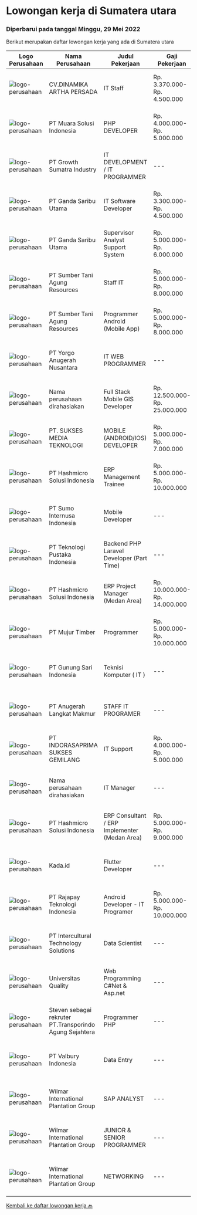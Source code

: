 
  # Lowongan kerja di Sumatera utara

  ### Diperbarui pada tanggal Minggu, 29 Mei 2022

  Berikut merupakan daftar lowongan kerja yang ada di Sumatera utara

  |Logo Perusahaan | Nama Perusahaan | Judul Pekerjaan | Gaji Pekerjaan | Lokasi | Deskripsi | Tanggal diunggah | Pranala |
  | -------------- | --------------- | --------------- | --------- | --------- | -------------- | ------- | ----------- |
  |![logo-perusahaan](https://image-service-cdn.seek.com.au/b831d22b49c06b79f759106c8d2f41a0905c7ebb/ee4dce1061f3f616224767ad58cb2fc751b8d2dc)|CV.DINAMIKA ARTHA PERSADA|IT Staff|Rp. 3.370.000-Rp. 4.500.000|Medan|Job Desc : Melakukan pengecekan hingga memperbarui sistem operasi dan aplikasi yang dijalankan oleh perusahaan; Memastikan bahwa setiap aplikasi yang...|Sabtu, 28 Mei 2022|https://www.jobstreet.co.id/id/job/it-staff-3899460?token=0~288a49c7-57d7-45f3-bdbd-07244996f159&sectionRank=1&jobId=jobstreet-id-job-3899460|
|![logo-perusahaan](https://image-service-cdn.seek.com.au/694d981fc9cfa25827d0f9e102d93d9f040982ac/ee4dce1061f3f616224767ad58cb2fc751b8d2dc)|PT Muara Solusi Indonesia|PHP DEVELOPER|Rp. 4.000.000-Rp. 5.000.000|Medan|Deskripsi Pekerjaan: Membuat modul PHP yang efisien, mudah dalam pengujiannya serta dapat digunakan secara berulang Menganalisis, meninjau, dan...|Sabtu, 28 Mei 2022|https://www.jobstreet.co.id/id/job/php-developer-3882745?token=0~288a49c7-57d7-45f3-bdbd-07244996f159&sectionRank=2&jobId=jobstreet-id-job-3882745|
|![logo-perusahaan](https://image-service-cdn.seek.com.au/b7dba2fa5042c0b4bde3a630440ffb8ef907b5d2/ee4dce1061f3f616224767ad58cb2fc751b8d2dc)|PT Growth Sumatra Industry|IT DEVELOPMENT / IT PROGRAMMER|---|Medan|Deskripsi Pekerjaan: Menguasai bahasa pemrograman C#, PHP(BACKEND),JS ,CSS, JQUERY (FRONTEND)  Menguasai MySql, SQL Server &amp; Query Database...|Kamis, 26 Mei 2022|https://www.jobstreet.co.id/id/job/it-development-it-programmer-3884233?token=0~288a49c7-57d7-45f3-bdbd-07244996f159&sectionRank=3&jobId=jobstreet-id-job-3884233|
|![logo-perusahaan](https://image-service-cdn.seek.com.au/c36b5f2c9dec6213a0ed124b78045751d3bf3671/ee4dce1061f3f616224767ad58cb2fc751b8d2dc)|PT Ganda Saribu Utama|IT Software Developer|Rp. 3.300.000-Rp. 4.500.000|Binjai|Kualifikasi : Usia Minimal 22 tahun dan maksimal 35 tahun Pendidikan minimal S1 Computer Science (IT) Memiliki pengalaman di bidang yang sama minimal...|Selasa, 24 Mei 2022|https://www.jobstreet.co.id/id/job/it-software-developer-3873320?token=0~288a49c7-57d7-45f3-bdbd-07244996f159&sectionRank=4&jobId=jobstreet-id-job-3873320|
|![logo-perusahaan](https://image-service-cdn.seek.com.au/c36b5f2c9dec6213a0ed124b78045751d3bf3671/ee4dce1061f3f616224767ad58cb2fc751b8d2dc)|PT Ganda Saribu Utama|Supervisor Analyst Support System|Rp. 5.000.000-Rp. 6.000.000|Binjai|Fungsi Utama : Membuat dan memastikan setiap laporan yang diaplikasikan di program ascend, WPS dan PPS sesuai dengan standar yang ditentukan...|Senin, 23 Mei 2022|https://www.jobstreet.co.id/id/job/supervisor-analyst-support-system-3883052?token=0~288a49c7-57d7-45f3-bdbd-07244996f159&sectionRank=5&jobId=jobstreet-id-job-3883052|
|![logo-perusahaan](https://image-service-cdn.seek.com.au/021bbeef627b799a916dbf889954094b3a138729/ee4dce1061f3f616224767ad58cb2fc751b8d2dc)|PT Sumber Tani Agung Resources|Staff IT|Rp. 5.000.000-Rp. 8.000.000|Medan|Tanggung Jawab: Membuat suatu aplikasi web based (berbasis .Net) sesuai kebutuhan user/Perusahaan yang handal, aman dan reliable; Melakukan perbaikan...|Senin, 23 Mei 2022|https://www.jobstreet.co.id/id/job/staff-it-3893210?token=0~288a49c7-57d7-45f3-bdbd-07244996f159&sectionRank=6&jobId=jobstreet-id-job-3893210|
|![logo-perusahaan](https://image-service-cdn.seek.com.au/c7554ac09aa4643efb07603db8f46f72729de91e/ee4dce1061f3f616224767ad58cb2fc751b8d2dc)|PT Sumber Tani Agung Resources|Programmer Android (Mobile App)|Rp. 5.000.000-Rp. 8.000.000|Medan|Tanggung Jawab: Membuat suatu aplikasi mobile sesuai kebutuhan user/Perusahaan yang handal, aman dan reliable; Membuat integrasi API antara aplikasi...|Jumat, 27 Mei 2022|https://www.jobstreet.co.id/id/job/programmer-android-mobile-app-3897990?token=0~288a49c7-57d7-45f3-bdbd-07244996f159&sectionRank=7&jobId=jobstreet-id-job-3897990|
|![logo-perusahaan](https://i.ibb.co/sqvTCh9/112815900-stock-vector-no-image-available-icon-flat-vector.webp)|PT Yorgo Anugerah Nusantara|IT WEB PROGRAMMER|---|Medan|Deskripsi pekerjaan: Menerima, memprioritaskan dan menyelesaikan permintaan bantuan IT untuk staf dan klien. Instalasi, pemeliharaan dan memberikan...|Sabtu, 21 Mei 2022|https://www.jobstreet.co.id/id/job/it-web-programmer-3881033?token=0~288a49c7-57d7-45f3-bdbd-07244996f159&sectionRank=8&jobId=jobstreet-id-job-3881033|
|![logo-perusahaan](https://i.ibb.co/sqvTCh9/112815900-stock-vector-no-image-available-icon-flat-vector.webp)|Nama perusahaan dirahasiakan|Full Stack Mobile GIS Developer|Rp. 12.500.000-Rp. 25.000.000|Sumatera Utara|Full Stack Web or Mobile GIS Developer Understand ArcGIS Enterprise setup and configuration Expert level experience in one of these programming...|Kamis, 26 Mei 2022|https://www.jobstreet.co.id/id/job/full-stack-mobile-gis-developer-3897556?token=0~288a49c7-57d7-45f3-bdbd-07244996f159&sectionRank=9&jobId=jobstreet-id-job-3897556|
|![logo-perusahaan](https://image-service-cdn.seek.com.au/d0913bb267b212b9f9e335a392c593898896a9e0/ee4dce1061f3f616224767ad58cb2fc751b8d2dc)|PT. SUKSES MEDIA TEKNOLOGI|MOBILE (ANDROID/IOS) DEVELOPER|Rp. 5.000.000-Rp. 7.000.000|Medan|Job Descriptions: Responsible to designing, analyzing, and developing application system in (one of) Android / iOS environment to support our clients...|Kamis, 26 Mei 2022|https://www.jobstreet.co.id/id/job/mobile-android-ios-developer-3878345?token=0~288a49c7-57d7-45f3-bdbd-07244996f159&sectionRank=10&jobId=jobstreet-id-job-3878345|
|![logo-perusahaan](https://image-service-cdn.seek.com.au/f6d60ad46f70dbd67cd5ea70ad66341689963cbd/ee4dce1061f3f616224767ad58cb2fc751b8d2dc)|PT Hashmicro Solusi Indonesia|ERP Management Trainee|Rp. 5.000.000-Rp. 10.000.000|Jakarta Raya|Have a knowledge about ERP SoftwareResponsibilities: Receive classroom instruction in subjects related (ERP Software) to their rotational experience....|Jumat, 20 Mei 2022|https://www.jobstreet.co.id/id/job/erp-management-trainee-3890721?token=0~288a49c7-57d7-45f3-bdbd-07244996f159&sectionRank=11&jobId=jobstreet-id-job-3890721|
|![logo-perusahaan](https://image-service-cdn.seek.com.au/19bfdb6f09ec43a4a8c70599132060c2a4191ce2/ee4dce1061f3f616224767ad58cb2fc751b8d2dc)|PT Sumo Internusa Indonesia|Mobile Developer|---|Medan|DESKRIPSI PEKERJAAN: Berkontribusi dan berkolaborasi dengan anggota tim lainnya dalam seluruh fase siklus pengembangan Software atau Aplikasi. Membuat...|Sabtu, 21 Mei 2022|https://www.jobstreet.co.id/id/job/mobile-developer-3891182?token=0~288a49c7-57d7-45f3-bdbd-07244996f159&sectionRank=12&jobId=jobstreet-id-job-3891182|
|![logo-perusahaan](https://image-service-cdn.seek.com.au/7c0ff779eec3199b72bdf9f36f204822a48330fe/ee4dce1061f3f616224767ad58cb2fc751b8d2dc)|PT Teknologi Pustaka Indonesia|Backend PHP Laravel Developer (Part Time)|---|Medan|Deskripsi Pekerjaan : Mengembangkan Website (PHP, Laravel) Berpengalaman dalam membuat atau mengintegrasikan API Berpengalaman dalam menggunakan...|Selasa, 24 Mei 2022|https://www.jobstreet.co.id/id/job/backend-php-laravel-developer-part-time-3894562?token=0~288a49c7-57d7-45f3-bdbd-07244996f159&sectionRank=13&jobId=jobstreet-id-job-3894562|
|![logo-perusahaan](https://image-service-cdn.seek.com.au/f6d60ad46f70dbd67cd5ea70ad66341689963cbd/ee4dce1061f3f616224767ad58cb2fc751b8d2dc)|PT Hashmicro Solusi Indonesia|ERP Project Manager (Medan Area)|Rp. 10.000.000-Rp. 14.000.000|Medan|Please fill this link to start our recruitment...|Jumat, 20 Mei 2022|https://www.jobstreet.co.id/id/job/erp-project-manager-medan-area-3890628?token=0~288a49c7-57d7-45f3-bdbd-07244996f159&sectionRank=14&jobId=jobstreet-id-job-3890628|
|![logo-perusahaan](https://image-service-cdn.seek.com.au/e0661d31e4104719e06e09ee484fdcbaf220f527/ee4dce1061f3f616224767ad58cb2fc751b8d2dc)|PT Mujur Timber|Programmer|Rp. 5.000.000-Rp. 10.000.000|Sibolga|Deskripsi Pekerjaan Interpret data, analyze results using statistical techniques and provide ongoing reports Develop and implement databases, data...|Minggu, 15 Mei 2022|https://www.jobstreet.co.id/id/job/programmer-3872542?token=0~288a49c7-57d7-45f3-bdbd-07244996f159&sectionRank=15&jobId=jobstreet-id-job-3872542|
|![logo-perusahaan](https://image-service-cdn.seek.com.au/1c989996db39d74f3c2768a62fc48a2a7c835794/ee4dce1061f3f616224767ad58cb2fc751b8d2dc)|PT Gunung Sari Indonesia|Teknisi Komputer ( IT )|---|Medan|Setidaknya memiliki 2 tahun pengalaman dalam bidang yang sesuai untuk posisi ini Kemampuan yang harus dimiliki: Berpengalaman dibidang ilmu komputer...|Jumat, 13 Mei 2022|https://www.jobstreet.co.id/id/job/teknisi-komputer-it-3881746?token=0~288a49c7-57d7-45f3-bdbd-07244996f159&sectionRank=16&jobId=jobstreet-id-job-3881746|
|![logo-perusahaan](https://image-service-cdn.seek.com.au/ee20dcaea604d89408c957f80126a8d35e85db6d/ee4dce1061f3f616224767ad58cb2fc751b8d2dc)|PT Anugerah Langkat Makmur|STAFF IT PROGRAMER|---|Medan|Menguasai Android Programing Menguasai Jaringan (Mikrotik, Cisco, dll) Menguasai Instalasi Komputer / Server baik fisik maupun virtual Menguasai web...|Kamis, 12 Mei 2022|https://www.jobstreet.co.id/id/job/staff-it-programer-3880276?token=0~288a49c7-57d7-45f3-bdbd-07244996f159&sectionRank=17&jobId=jobstreet-id-job-3880276|
|![logo-perusahaan](https://image-service-cdn.seek.com.au/4aad4de5c09be8151ed42da477a32f5d7965676d/ee4dce1061f3f616224767ad58cb2fc751b8d2dc)|PT INDORASAPRIMA SUKSES GEMILANG|IT Support|Rp. 4.000.000-Rp. 5.000.000|Pematangsiantar|Persyaratan : Usia Max 35 Tahun Minimal S1 - Tehnik Komputer, Teknologi Informasi / Sederajat Menguasai System Jaringan, System Operasi Komputer...|Senin, 09 Mei 2022|https://www.jobstreet.co.id/id/job/it-support-3874494?token=0~288a49c7-57d7-45f3-bdbd-07244996f159&sectionRank=18&jobId=jobstreet-id-job-3874494|
|![logo-perusahaan](https://i.ibb.co/sqvTCh9/112815900-stock-vector-no-image-available-icon-flat-vector.webp)|Nama perusahaan dirahasiakan|IT Manager|---|Bali|Pendidikan minimal S1 segala jurusan Minimal memiliki 1 tahun pengalaman kerja di bidang yang sama Memiliki pengetahuan mengenai PHP dan bahasa...|Selasa, 03 Mei 2022|https://www.jobstreet.co.id/id/job/it-manager-3871361?token=0~288a49c7-57d7-45f3-bdbd-07244996f159&sectionRank=19&jobId=jobstreet-id-job-3871361|
|![logo-perusahaan](https://image-service-cdn.seek.com.au/f6d60ad46f70dbd67cd5ea70ad66341689963cbd/ee4dce1061f3f616224767ad58cb2fc751b8d2dc)|PT Hashmicro Solusi Indonesia|ERP Consultant / ERP Implementer (Medan Area)|Rp. 5.000.000-Rp. 9.000.000|Medan|*Fill this form to start our recruitment...|Rabu, 11 Mei 2022|https://www.jobstreet.co.id/id/job/erp-consultant-erp-implementer-medan-area-3878035?token=0~288a49c7-57d7-45f3-bdbd-07244996f159&sectionRank=20&jobId=jobstreet-id-job-3878035|
|![logo-perusahaan](https://image-service-cdn.seek.com.au/946682ab365bdaecdc32c4089740997284c30690/ee4dce1061f3f616224767ad58cb2fc751b8d2dc)|Kada.id|Flutter Developer|---|Medan|Requirements: Pendidikan D3/S1 Memiliki pengalaman dibidang yang sama diutamakan Menguasai SDK Flutter dan bahasa Dart Familiar dengan RESTful APIs...|Jumat, 13 Mei 2022|https://www.jobstreet.co.id/id/job/flutter-developer-3882183?token=0~288a49c7-57d7-45f3-bdbd-07244996f159&sectionRank=21&jobId=jobstreet-id-job-3882183|
|![logo-perusahaan](https://image-service-cdn.seek.com.au/b8f2e2ebb192613397086c67e6b605db27f2e422/ee4dce1061f3f616224767ad58cb2fc751b8d2dc)|PT Rajapay Teknologi Indonesia|Android Developer - IT Programer|Rp. 5.000.000-Rp. 10.000.000|Medan|Menguasai bahasa pemrograman C#, PHP(BACKEND),JS ,CSS, JQUERY (FRONTEND) . Menguasai MySql, SQL Server &amp; Query Database. Familiar dengan REST API....|Rabu, 04 Mei 2022|https://www.jobstreet.co.id/id/job/android-developer-it-programer-3871317?token=0~288a49c7-57d7-45f3-bdbd-07244996f159&sectionRank=22&jobId=jobstreet-id-job-3871317|
|![logo-perusahaan](https://image-service-cdn.seek.com.au/55b2d39a4b1e1ac0d6f2b5f29472297dab075b7e/ee4dce1061f3f616224767ad58cb2fc751b8d2dc)|PT Intercultural Technology Solutions|Data Scientist|---|Medan|Sebagai Data Scientist, Anda akan bekerja dengan database data bahasa crowdsourced dari bahasa-bahasa Indonesia. Anda akan membantu mengembangkan...|Selasa, 03 Mei 2022|https://www.jobstreet.co.id/id/job/data-scientist-3871294?token=0~288a49c7-57d7-45f3-bdbd-07244996f159&sectionRank=23&jobId=jobstreet-id-job-3871294|
|![logo-perusahaan](https://image-service-cdn.seek.com.au/2a72471e14698e1f0735ec851e87fdc20d02ed11/ee4dce1061f3f616224767ad58cb2fc751b8d2dc)|Universitas Quality|Web Programming C#Net & Asp.net|---|Medan|Tanggung Jawab Pekerjaan : Melakukan pengembangan System IT Perusahaan berbasis web Keahlian : Memiliki Dasar yang baik dalam teknik pemrograman...|Sabtu, 30 April 2022|https://www.jobstreet.co.id/id/job/web-programming-c-net-asp.net-3871022?token=0~288a49c7-57d7-45f3-bdbd-07244996f159&sectionRank=24&jobId=jobstreet-id-job-3871022|
|![logo-perusahaan](https://i.ibb.co/sqvTCh9/112815900-stock-vector-no-image-available-icon-flat-vector.webp)|Steven sebagai rekruter PT.Transporindo Agung Sejahtera|Programmer PHP|---|Sumatera Utara|Requirement• Memahami bahasa pemograman PHP dan framework Laravel/CodeIgniter• Memahami cara kerja Web (http, web server, dan lain lain)• Memahami...|Sabtu, 28 Mei 2022|https://www.jobstreet.co.id/id/job/programmer-php-1031700565?token=0~288a49c7-57d7-45f3-bdbd-07244996f159&sectionRank=25&jobId=jobstreet-id-job-1031700565|
|![logo-perusahaan](https://image-service-cdn.seek.com.au/c2ac3ec3562b20f9f5f85ba217c84703134fbc56/ee4dce1061f3f616224767ad58cb2fc751b8d2dc)|PT Valbury Indonesia|Data Entry|---|Sumatera Utara|Data entry adalah jenis pekerjaan klerikal atau bersifat administrasi yang membantu perusahaan memproses informasi dengan mengambil data dari...|Jumat, 27 Mei 2022|https://www.jobstreet.co.id/id/job/data-entry-1031638057?token=0~288a49c7-57d7-45f3-bdbd-07244996f159&sectionRank=26&jobId=jobstreet-id-job-1031638057|
|![logo-perusahaan](https://image-service-cdn.seek.com.au/5683be4817b674e99653d054bb367590069452e8/ee4dce1061f3f616224767ad58cb2fc751b8d2dc)|Wilmar International Plantation Group|SAP ANALYST|---|Medan|To identify client needs and business process to be able to provide excellent solution and consultancy services. Responsible for transforming business...|Jumat, 27 Mei 2022|https://www.jobstreet.co.id/id/job/sap-analyst-1031613987?token=0~288a49c7-57d7-45f3-bdbd-07244996f159&sectionRank=27&jobId=jobstreet-id-job-1031613987|
|![logo-perusahaan](https://image-service-cdn.seek.com.au/5683be4817b674e99653d054bb367590069452e8/ee4dce1061f3f616224767ad58cb2fc751b8d2dc)|Wilmar International Plantation Group|JUNIOR & SENIOR PROGRAMMER|---|Medan|Identify &amp; developed application base on predefined business requirements. Designs, custom develops, codes, and test complex programs. Responsible...|Kamis, 12 Mei 2022|https://www.jobstreet.co.id/id/job/junior-senior-programmer-1031613967?token=0~288a49c7-57d7-45f3-bdbd-07244996f159&sectionRank=28&jobId=jobstreet-id-job-1031613967|
|![logo-perusahaan](https://image-service-cdn.seek.com.au/5683be4817b674e99653d054bb367590069452e8/ee4dce1061f3f616224767ad58cb2fc751b8d2dc)|Wilmar International Plantation Group|NETWORKING|---|Medan|Analyze system functions and failures to isolate and define problem areas. Monitor the reachability of all connections within the network adhering to...|Kamis, 12 Mei 2022|https://www.jobstreet.co.id/id/job/networking-1031614009?token=0~288a49c7-57d7-45f3-bdbd-07244996f159&sectionRank=29&jobId=jobstreet-id-job-1031614009|


  [Kembali ke daftar lowongan kerja 🔙](../README.md#daftar-lowongan-kerja)
  